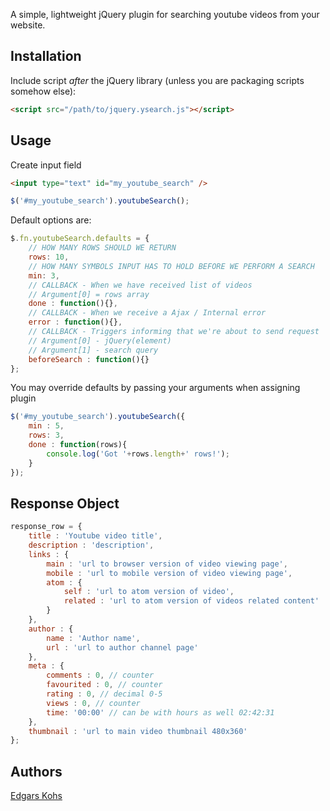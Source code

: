 A simple, lightweight jQuery plugin for searching youtube videos from your website.

## Installation

Include script *after* the jQuery library (unless you are packaging scripts somehow else):

```html
<script src="/path/to/jquery.ysearch.js"></script>
```

## Usage

Create input field
```html
<input type="text" id="my_youtube_search" />
```

```javascript
$('#my_youtube_search').youtubeSearch();
```

Default options are:
```javascript
$.fn.youtubeSearch.defaults = {
	// HOW MANY ROWS SHOULD WE RETURN
	rows: 10,
	// HOW MANY SYMBOLS INPUT HAS TO HOLD BEFORE WE PERFORM A SEARCH
	min: 3,
	// CALLBACK - When we have received list of videos
	// Argument[0] = rows array
	done : function(){},
	// CALLBACK - When we receive a Ajax / Internal error
	error : function(){},
	// CALLBACK - Triggers informing that we're about to send request
	// Argument[0] - jQuery(element)
	// Argument[1] - search query
	beforeSearch : function(){}
};
```

You may override defaults by passing your arguments when assigning plugin
```javascript
$('#my_youtube_search').youtubeSearch({
	min : 5,
	rows: 3,
	done : function(rows){
		console.log('Got '+rows.length+' rows!');
	}
});
```

## Response Object

```javascript
response_row = {
	title : 'Youtube video title',
	description : 'description',
	links : {
		main : 'url to browser version of video viewing page',
		mobile : 'url to mobile version of video viewing page',
		atom : {
			self : 'url to atom version of video',
			related : 'url to atom version of videos related content'
		}
	},
	author : {
		name : 'Author name',
		url : 'url to author channel page'
	},
	meta : {
		comments : 0, // counter
		favourited : 0, // counter
		rating : 0, // decimal 0-5
		views : 0, // counter
		time: '00:00' // can be with hours as well 02:42:31
	},
	thumbnail : 'url to main video thumbnail 480x360'
};
```

## Authors

[Edgars Kohs](https://github.com/edgarskohs)